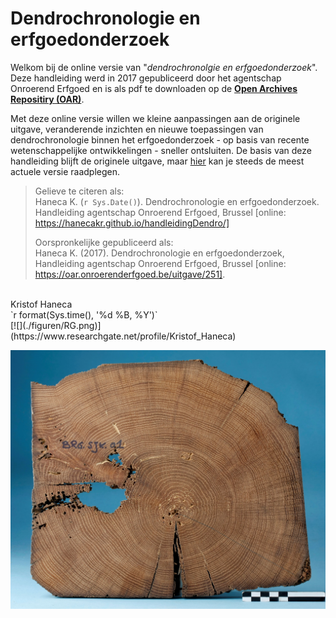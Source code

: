 # Dendrochronologie en erfgoedonderzoek

Welkom bij de online versie van "*dendrochronolgie en erfgoedonderzoek*". Deze handleiding werd in 2017 gepubliceerd door het agentschap Onroerend Erfgoed en is als pdf te downloaden op de [__Open Archives Repositiry (OAR)__](https://oar.onroerenderfgoed.be/item/437).

Met deze online versie willen we kleine aanpassingen aan de originele uitgave, veranderende inzichten en nieuwe toepassingen van dendrochronologie binnen het erfgoedonderzoek - op basis van recente wetenschappelijke ontwikkelingen - sneller ontsluiten. De basis van deze handleiding blijft de originele uitgave, maar [hier](https://hanecakr.github.io/handleidingDendro/) kan je steeds de meest actuele versie raadplegen.


> Gelieve te citeren als: <br/> 
Haneca K. (`r Sys.Date()`). Dendrochronologie en erfgoedonderzoek. Handleiding agentschap Onroerend Erfgoed, Brussel  [online: https://hanecakr.github.io/handleidingDendro/]
>
> Oorspronkelijke gepubliceerd als: <br/>
Haneca K. (2017). Dendrochronologie en erfgoedonderzoek, Handleiding agentschap Onroerend Erfgoed, Brussel [online: https://oar.onroerenderfgoed.be/uitgave/251].



 <br/>
 Kristof Haneca <br/>
`r format(Sys.time(), '%d %B, %Y')`<br/>
 [![](./figuren/RG.png)](https://www.researchgate.net/profile/Kristof_Haneca)
 
 
 ![](./figuren/cover.jpg)


